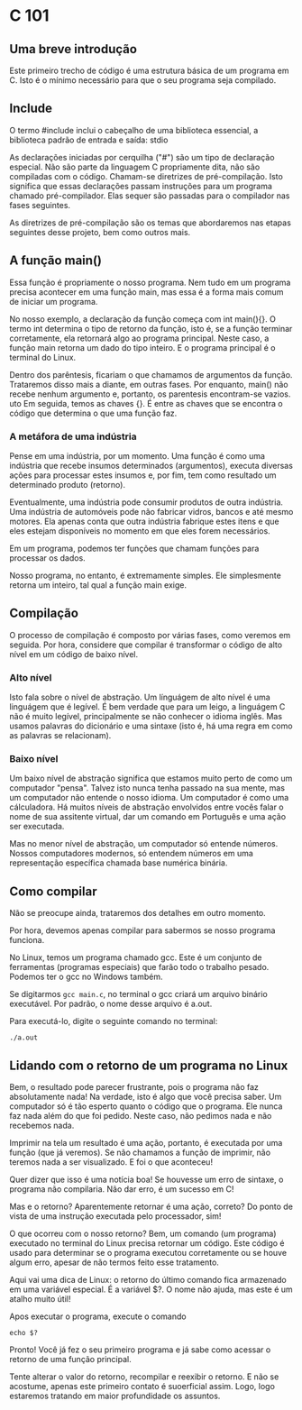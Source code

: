 # C 101
## Uma breve introdução

Este primeiro trecho de código é uma estrutura básica de um programa em C. Isto é o mínimo necessário para que o seu programa seja compilado.

## Include

O termo #include inclui o cabeçalho de uma biblioteca essencial, a biblioteca padrão de entrada e saída: stdio

As declarações iniciadas por cerquilha ("#") são um tipo de declaração especial. Não são parte da linguagem C propriamente dita, não são compiladas com o código. Chamam-se diretrizes de pré-compilação. Isto significa que essas declarações passam instruções para um programa chamado pré-compilador. Elas sequer são passadas para o compilador nas fases seguintes.

As diretrizes de pré-compilação são os temas que abordaremos nas etapas seguintes desse projeto, bem como outros mais.

## A função main()

Essa função é propriamente o nosso programa. Nem tudo em um programa precisa acontecer em uma função main, mas essa é a forma mais comum de iniciar um programa.

No nosso exemplo, a declaração da função começa com int main(){}. O termo int determina o tipo de retorno da função, isto é, se a função terminar corretamente, ela retornará algo ao programa principal. Neste caso, a função main retorna um dado do tipo inteiro. E o programa principal é o terminal do Linux.

Dentro dos parêntesis, ficariam o que chamamos de argumentos da função. Trataremos disso mais a diante, em outras fases. Por enquanto, main() não recebe nenhum argumento e, portanto, os parentesis encontram-se vazios.
uto
Em seguida, temos as chaves {}. É entre as chaves que se encontra o código que determina o que uma função faz.

### A metáfora de uma indústria
Pense em uma indústria, por um momento. Uma função é como uma indústria que recebe insumos determinados (argumentos), executa diversas ações para processar estes insumos e, por fim, tem como resultado um determinado produto (retorno).

Eventualmente, uma indústria pode consumir produtos de outra indústria. Uma indústria de automóveis pode não fabricar vidros, bancos e até mesmo motores. Ela apenas conta que outra indústria fabrique estes itens e que eles estejam disponíveis no momento em que eles forem necessários.

Em um programa, podemos ter funções que chamam funções para processar os dados.

Nosso programa, no entanto, é extremamente simples. Ele simplesmente retorna um inteiro, tal qual a função main exige.

## Compilação

O processo de compilação é composto por várias fases, como veremos em seguida. Por hora, considere que compilar é transformar o código de alto nível em um código de baixo nível.

### Alto nível

Isto fala sobre o nível de abstração. Um línguágem de alto nível é uma linguágem que é legível. É bem verdade que para um leigo, a linguágem C não é muito legível, principalmente se não conhecer o idioma inglês. Mas usamos palavras do dicionário e uma sintaxe (isto é, há uma regra em como as palavras se relacionam).

### Baixo nível

Um baixo nível de abstração significa que estamos muito perto de como um computador "pensa". Talvez isto nunca tenha passado na sua mente, mas um computador não entende o nosso idioma. Um computador é como uma cálculadora. Há muitos níveis de abstração envolvidos entre vocês falar o nome de sua assitente virtual, dar um comando em Português e uma ação ser executada.

Mas no menor nível de abstração, um computador só entende números. Nossos computadores modernos, só entendem números em uma representação específica chamada base numérica binária.


## Como compilar

Não se preocupe ainda, trataremos dos detalhes em outro momento.

Por hora, devemos apenas compilar para sabermos se nosso programa funciona.

No Linux, temos um programa chamado gcc. Este é um conjunto de ferramentas (programas especiais) que farão todo o trabalho pesado. Podemos ter o gcc no Windows também.

Se digitarmos ``` gcc main.c ```, no terminal o gcc criará um arquivo binário executável. Por padrão, o nome desse arquivo é a.out.

Para executá-lo, digite o seguinte comando no terminal:

```
./a.out
```

## Lidando com o retorno de um programa no Linux

Bem, o resultado pode parecer frustrante, pois o programa não faz absolutamente nada!
Na verdade, isto é algo que você precisa saber. Um computador só é tão esperto quanto o código que o programa. Ele nunca faz nada além do que foi pedido. Neste caso, não pedimos nada e não recebemos nada.

Imprimir na tela um resultado é uma ação, portanto, é executada por uma função (que já veremos). Se não chamamos a função de imprimir, não teremos nada a ser visualizado. E foi o que aconteceu!

Quer dizer que isso é uma notícia boa! Se houvesse um erro de sintaxe, o programa não compilaria. Não dar erro, é um sucesso em C!

Mas e o retorno? Aparentemente retornar é uma ação, correto? Do ponto de vista de uma instrução executada pelo processador, sim! 

O que ocorreu com o nosso retorno? Bem, um comando (um programa) executado no terminal do Linux precisa retornar um código. Este código é usado para determinar se o programa executou corretamente ou se houve algum erro, apesar de não termos feito esse tratamento.

Aqui vai uma dica de Linux: o retorno do último comando fica armazenado em uma variável especial. É a variável $?. O nome não ajuda, mas este é um atalho muito útil!

Apos executar o programa, execute o comando
```
echo $?
```

Pronto! Você já fez o seu primeiro programa e já sabe como acessar o retorno de uma função principal.

Tente alterar o valor do retorno, recompilar e reexibir o retorno. E não se acostume, apenas este primeiro contato é suoerficial assim. Logo, logo estaremos tratando em maior profundidade os assuntos.